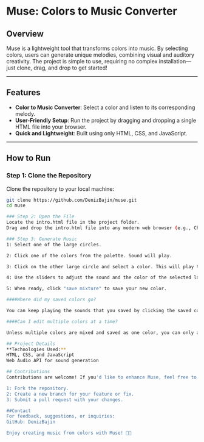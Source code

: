 # Muse: Colors to Music Converter  

## Overview  
Muse is a lightweight tool that transforms colors into music. By selecting colors, users can generate unique melodies, combining visual and auditory creativity. The project is simple to use, requiring no complex installation—just clone, drag, and drop to get started!  

---

## Features  
- **Color to Music Converter**: Select a color and listen to its corresponding melody.  
- **User-Friendly Setup**: Run the project by dragging and dropping a single HTML file into your browser.  
- **Quick and Lightweight**: Built using only HTML, CSS, and JavaScript.  

---

## How to Run  

### Step 1: Clone the Repository  
Clone the repository to your local machine:  
```bash  
git clone https://github.com/DenizBajin/muse.git  
cd muse  

### Step 2: Open the File
Locate the intro.html file in the project folder.
Drag and drop the intro.html file into any modern web browser (e.g., Chrome, Firefox, Edge).

### Step 3: Generate Music
1: Select one of the large circles.

2: Click one of the colors from the palette. Sound will play.

3: Click on the other large circle and select a color. This will play that sound on top of the one you are already playing.

4: Use the sliders to adjust the sound and the color of the selected large circle.

5: When ready, click "save mixture" to save your new color.

####Where did my saved colors go?

You can keep playing the sounds that you saved by clicking the saved colors menu and clicking the color you want to keep playing, mixing, and editing.

####Can I edit multiple colors at a time?

Unless multiple colors are mixed and saved as one color, you can only adjust and edit one color. The color you will be editing is the one that you clicked last which will display a gray circle around it.

## Project Details
**Technologies Used:**
HTML, CSS, and JavaScript
Web Audio API for sound generation

## Contributions
Contributions are welcome! If you'd like to enhance Muse, feel free to:

1: Fork the repository.
2: Create a new branch for your feature or fix.
3: Submit a pull request with your changes.

##Contact
For feedback, suggestions, or inquiries:
GitHub: DenizBajin

Enjoy creating music from colors with Muse! 🎨🎵
